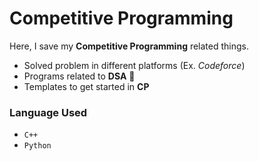 # Competitive Programming

Here, I save my **Competitive Programming** related things.

* Solved problem in different platforms (Ex. *Codeforce*)
* Programs related to **DSA** :100:
* Templates to get started in **CP**

### Language Used
* `C++`
* `Python`
